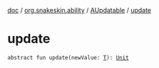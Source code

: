 [doc](../../index.md) / [org.snakeskin.ability](../index.md) / [AUpdatable](index.md) / [update](./update.md)

# update

`abstract fun update(newValue: `[`T`](index.md#T)`): `[`Unit`](https://kotlinlang.org/api/latest/jvm/stdlib/kotlin/-unit/index.html)